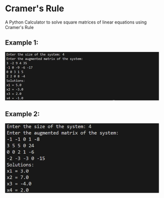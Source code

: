 # Cramer's Rule

A Python Calculator to solve square matrices of linear equations using Cramer's Rule

## Example 1:
![example_1](img/q25.png)

## Example 2:
![example_1](img/q26.png)